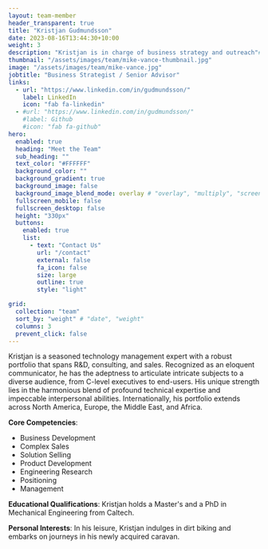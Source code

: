 ```yaml
---
layout: team-member
header_transparent: true
title: "Kristjan Gudmundsson"
date: 2023-08-16T13:44:30+10:00
weight: 3
description: "Kristjan is in charge of business strategy and outreach"#
thumbnail: "/assets/images/team/mike-vance-thumbnail.jpg"
image: "/assets/images/team/mike-vance.jpg"
jobtitle: "Business Strategist / Senior Advisor"
links:
  - url: "https://www.linkedin.com/in/gudmundsson/"
    label: LinkedIn
    icon: "fab fa-linkedin"
  - #url: "https://www.linkedin.com/in/gudmundsson/"
    #label: Github
    #icon: "fab fa-github"
hero:
  enabled: true
  heading: "Meet the Team"
  sub_heading: ""
  text_color: "#FFFFFF"
  background_color: ""
  background_gradient: true
  background_image: false
  background_image_blend_mode: overlay # "overlay", "multiply", "screen"
  fullscreen_mobile: false
  fullscreen_desktop: false
  height: "330px"
  buttons:
    enabled: true
    list:
      - text: "Contact Us"
        url: "/contact"
        external: false
        fa_icon: false
        size: large
        outline: true
        style: "light"

grid:
  collection: "team"
  sort_by: "weight" # "date", "weight"
  columns: 3
  prevent_click: false
---
```

Kristjan is a seasoned technology management expert with a robust portfolio that spans R&D, consulting, and sales. Recognized as an eloquent communicator, he has the adeptness to articulate intricate subjects to a diverse audience, from C-level executives to end-users. His unique strength lies in the harmonious blend of profound technical expertise and impeccable interpersonal abilities. Internationally, his portfolio extends across North America, Europe, the Middle East, and Africa.

**Core Competencies**:
- Business Development
- Complex Sales
- Solution Selling
- Product Development
- Engineering Research
- Positioning 
- Management

**Educational Qualifications**: 
Kristjan holds a Master's and a PhD in Mechanical Engineering from Caltech.

**Personal Interests**:
In his leisure, Kristjan indulges in dirt biking and embarks on journeys in his newly acquired caravan.